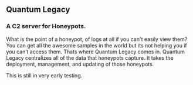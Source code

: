 ## Quantum Legacy
### A C2 server for Honeypots. 


What is the point of a honeypot, of logs at all if you can't easily view them? You can get all the awesome samples in the world but its not helping you if you can’t access them.
Thats where Quantum Legacy comes in.
Quantum Legacy centralizes all of the data that honeypots capture. It takes the deployment, management, and updating of those honeypots.

This is still in very early testing.
